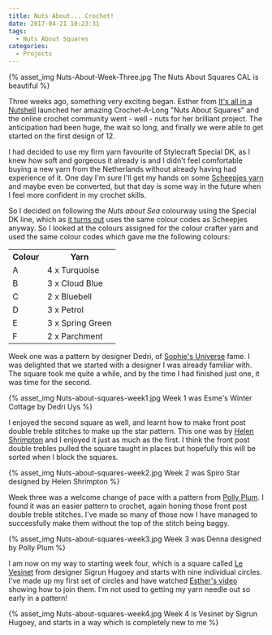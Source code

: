 ```yaml
---
title: Nuts About... Crochet!
date: 2017-04-21 10:23:31
tags:
  - Nuts About Squares
categories:
  - Projects
---
```

{% asset_img Nuts-About-Week-Three.jpg The Nuts About Squares CAL is beautiful %}

Three weeks ago, something very exciting began. Esther from [It's all in a Nutshell](https://itsallinanutshell.com/) launched her amazing Crochet-A-Long &quot;Nuts About Squares&quot; and the online crochet community went - well - nuts for her brilliant project. The anticipation had been huge, the wait so long, and finally we were able to get started on the first design of 12.

I had decided to use my firm yarn favourite of Stylecraft Special DK, as I knew how soft and gorgeous it already is and I didn't feel comfortable buying a new yarn from the Netherlands without already having had experience of it. One day I&apos;m sure I&apos;ll get my hands on some [Scheepjes yarn](http://www.scheepjes.com/en/yarn/) and maybe even be converted, but that day is some way in the future when I feel more confident in my crochet skills.

So I decided on following the *Nuts about Sea* colourway using the Special DK line, which as [it turns out](https://longafterthefall.wordpress.com/2016/05/03/stylecraft-the-cheaper-way-to-make-the-dancing-in-the-rain-blanket/) uses the same colour codes as Scheepjes anyway. So I looked at the colours assigned for the colour crafter yarn and used the same colour codes which gave me the following colours:

<table><tr><th>Colour</th><th>Yarn</th></tr><tr><td>A</td><td>4 x Turquoise</td></tr><tr><td>B</td><td>3 x Cloud Blue</td></tr><tr><td>C</td><td>2 x Bluebell</td><tr><tr><td>D</td><td>3 x Petrol</td></tr><tr><td>E</td><td>3 x Spring Green</td></tr><tr><td>F</td><td>2 x Parchment</td></tr></table>

Week one was a pattern by designer Dedri, of [Sophie's Universe](http://www.lookatwhatimade.net/) fame. I was delighted that we started with a designer I was already familiar with. The square took me quite a while, and by the time I had finished just one, it was time for the second.

{% asset_img Nuts-about-squares-week1.jpg Week 1 was Esme's Winter Cottage by Dedri Uys %}

I enjoyed the second square as well, and learnt how to make front post double treble stitches to make up the star pattern. This one was by [Helen Shrimpton](http://www.crystalsandcrochet.com/) and I enjoyed it just as much as the first. I think the front post double trebles pulled the square taught in places but hopefully this will be sorted when I block the squares.

{% asset_img Nuts-about-squares-week2.jpg Week 2 was Spiro Star designed by Helen Shrimpton %}

Week three was a welcome change of pace with a pattern from [Polly Plum](http://everytrickonthehook.com/). I found it was an easier pattern to crochet, again honing those front post double treble stitches. I've made so many of those now I have managed to successfully make them without the top of the stitch being baggy.

{% asset_img Nuts-about-squares-week3.jpg Week 3 was Denna designed by Polly Plum  %}

I am now on my way to starting week four, which is a square called [Le Vesinet](http://www.ravelry.com/patterns/library/le-vesinet-square) from designer Sigrun Hugoey and starts with nine individual circles. I've made up my first set of circles and have watched [Esther's video](https://youtu.be/TJDqwAgTJ2c) showing how to join them. I'm not used to getting my yarn needle out so early in a pattern!

{% asset_img Nuts-about-squares-week4.jpg Week 4 is Vesinet by Sigrun Hugoey, and starts in a way which is completely new to me  %}
